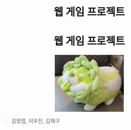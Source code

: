 <h1 align="center">웹 게임 프로젝트</h1>  

<h1 align="center">웹 게임 프로젝트</h1>  

<div align="center">
    <img src="./img/goodleaf.png" style="zoom:76%;" align="center"/>
</div>  

> 김정엽, 이우진, 김재구  

